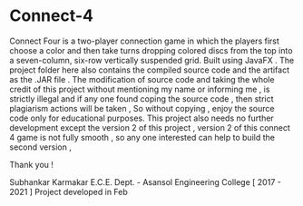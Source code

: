 # Connect-4
Connect Four is a two-player connection game in which the players first choose a color and then take turns dropping colored discs from the
top into a seven-column, six-row vertically suspended grid. Built using JavaFX . The project folder here also contains the compiled source
code and the artifact as the .JAR file . The modification of source code and taking the whole credit of this project without mentioning my
name or informing me , is strictly illegal and if any one found coping the source code , then strict plagiarism actions will be taken , So
without copying , enjoy the source code only for educational purposes. This project also needs no further development except the version 2
of this project , version 2 of this connect 4 game is not fully smooth , so any one interested can help to build the second version ,

Thank you !

Subhankar Karmakar
E.C.E. Dept. - Asansol Engineering College [ 2017 - 2021 ] 
Project developed in Feb
